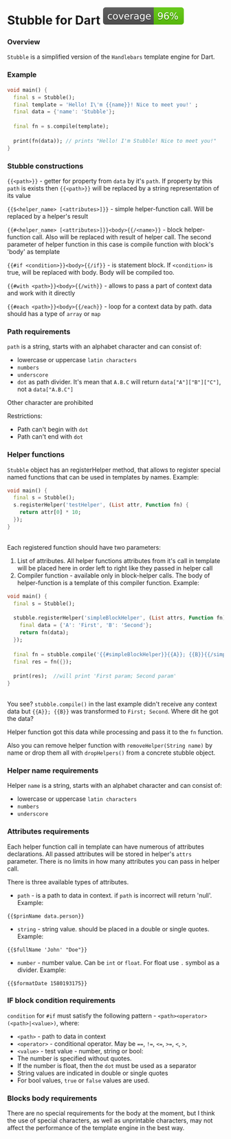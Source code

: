 # Stubble for Dart ![Coverage](https://raw.githubusercontent.com/Yohanson555/stubble4dart/master/coverage_badge.svg?sanitize=true)

### Overview

`Stubble` is a simplified version of the `Handlebars` template engine for Dart.

### Example

```dart
void main() {
  final s = Stubble();
  final template = 'Hello! I\'m {{name}}! Nice to meet you!' ;
  final data = {'name': 'Stubble'};

  final fn = s.compile(template);

  print(fn(data)); // prints "Hello! I'm Stubble! Nice to meet you!"
}
```

### Stubble constructions

`{{<path>}}` - getter for property from `data` by it's `path`. If property by this `path` is exists then `{{<path>}}` will be replaced by a string representation of its value 

`{{$<helper_name> [<attributes>]}}` - simple helper-function call. Will be replaced by a helper's result

`{{#<helper_name> [<attributes>]}}<body>{{/<name>}}` - block helper-function call. Also will be replaced with result of helper call. The second parameter of helper function in this case is compile function with block's  'body' as template

`{{#if <condition>}}<body>{{/if}}` - is statement block. If `<condition>` is true, will be replaced with body. Body will be compiled too.

`{{#with <path>}}<body>{{/with}}` - allows to pass a part of context data and work with it directly

`{{#each <path>}}<body>{{/each}}` - loop for a context data by path. data should has a type of `array` or `map`

### Path requirements

`path` is a string, starts with an alphabet character and can consist of:
- lowercase or uppercase `latin characters`
- `numbers`
- `underscore`
- `dot` as path divider. It's mean that `A.B.C` will return `data["A"]["B"]["C"]`, not a `data["A.B.C"]`

Other character are prohibited

Restrictions:
- Path can't begin with `dot`
- Path can't end with `dot`


### Helper functions

`Stubble` object has an registerHelper method, that allows to register special named functions that can be used in templates by names. Example:

```dart
void main() {
  final s = Stubble();
  s.registerHelper('testHelper', (List attr, Function fn) {
    return attr[0] * 10;
  });
}
  
```

Each registered function should have two parameters:
1. List of attributes. All helper functions attributes from it's call in template will be placed here in order left to right like they passed in helper call
2. Compiler function - available only in block-helper calls. The body of helper-function is a template of this compiler function. Example:

```dart
void main() {
  final s = Stubble();
  
  stubble.registerHelper('simpleBlockHelper', (List attrs, Function fn) { // fn - is a result of Stubble.compile(<template>); the <template> in this example is "{{A}}; {{B}}"
    final data = {'A': 'First', 'B': 'Second'};
    return fn(data);
  });
  
  final fn = stubble.compile('{{#simpleBlockHelper}}{{A}}; {{B}}{{/simpleBlockHelper}}');
  final res = fn({});
  
  print(res);  //will print 'First param; Second param'
}
  
```

You see? `stubble.compile()` in the last example didn't receive any context data but `{{A}}; {{B}}` was transformed to `First; Second`. Where dit he got the data? 

Helper function got this data while processing and pass it to the `fn` function.  

Also you can remove helper function with `removeHelper(String name)` by name or drop them all with `dropHelpers()` from a concrete stubble object.

### Helper name requirements

Helper `name` is a string, starts with an alphabet character and can consist of:
- lowercase or uppercase `latin characters`
- `numbers`
- `underscore`

### Attributes requirements

Each helper function call in template can have numerous of attributes declarations. 
All passed attributes will be stored in helper's `attrs` parameter. 
There is no limits in how many attributes you can pass in helper call.

There is three available types of attributes.
- `path` - is a path to data in context. if `path` is incorrect will return 'null'. Example:
```
{{$prinName data.person}}
```

- `string` - string value. should be placed in a double or single quotes. Example:
```
{{$fullName 'John' "Doe"}}
```

- `number` - number value. Can be `int` or `float`. For float use `.` symbol as a divider. Example:
```
{{$formatDate 1580193175}}
```

### IF block condition requirements

`condition` for `#if` must satisfy the following pattern - `<path><operator>(<path>|<value>)`, where:
- `<path>` - path to data in context
- `<operator>` - conditional operator. May be `==`, `!=`, `<=`, `>=`, `<`, `>`, 
- `<value>` - test value - number, string or bool: 
 - The number is specified without quotes.
 - If the number is float, then the `dot` must be used as a separator
 - String values are indicated in double or single quotes
 - For bool values, `true` or `false` values are used.

### Blocks body requirements

There are no special requirements for the body at the moment, but I think the use of special characters, as well as unprintable characters, may not affect the performance of the template engine in the best way.


